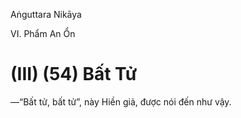 Aṅguttara Nikāya

VI. Phẩm An Ổn

# (III) (54) Bất Tử

—“Bất tử, bất tử”, này Hiền giả, được nói đến như vậy.

